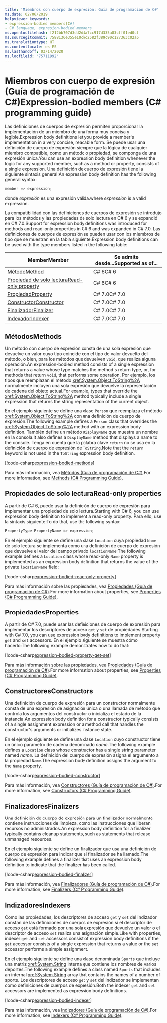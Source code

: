 ```yaml
---
title: 'Miembros con cuerpo de expresión: Guía de programación de C#'
ms.date: 02/06/2019
helpviewer_keywords:
- expression-bodied members[C#]
- C# language, expresion-bodied members
ms.openlocfilehash: f212bb707d3dd2d4a7cc917d335a83cff01ed0cf
ms.sourcegitcommit: 7588136e355e10cbc2582f389c90c127363c02a5
ms.translationtype: HT
ms.contentlocale: es-ES
ms.lasthandoff: 03/14/2020
ms.locfileid: "75711992"
---
```

# <a name="expression-bodied-members-c-programming-guide"></a><span data-ttu-id="b5bc7-102">Miembros con cuerpo de expresión (Guía de programación de C#)</span><span class="sxs-lookup"><span data-stu-id="b5bc7-102">Expression-bodied members (C# programming guide)</span></span>

<span data-ttu-id="b5bc7-103">Las definiciones de cuerpos de expresión permiten proporcionar la implementación de un miembro de una forma muy concisa y legible.</span><span class="sxs-lookup"><span data-stu-id="b5bc7-103">Expression body definitions let you provide a member's implementation in a very concise, readable form.</span></span> <span data-ttu-id="b5bc7-104">Se puede usar una definición de cuerpo de expresión siempre que la lógica de cualquier miembro compatible, como un método o propiedad, se componga de una expresión única.</span><span class="sxs-lookup"><span data-stu-id="b5bc7-104">You can use an expression body definition whenever the logic for any supported member, such as a method or property, consists of a single expression.</span></span> <span data-ttu-id="b5bc7-105">Una definición de cuerpo de expresión tiene la siguiente sintaxis general:</span><span class="sxs-lookup"><span data-stu-id="b5bc7-105">An expression body definition has the following general syntax:</span></span>

```csharp
member => expression;
```

<span data-ttu-id="b5bc7-106">donde *expresión* es una expresión válida.</span><span class="sxs-lookup"><span data-stu-id="b5bc7-106">where *expression* is a valid expression.</span></span>

<span data-ttu-id="b5bc7-107">La compatibilidad con las definiciones de cuerpos de expresión se introdujo para los métodos y las propiedades de solo lectura en C# 6 y se expandió en C# 7.0.</span><span class="sxs-lookup"><span data-stu-id="b5bc7-107">Support for expression body definitions was introduced for methods and read-only properties in C# 6 and was expanded in C# 7.0.</span></span> <span data-ttu-id="b5bc7-108">Las definiciones de cuerpos de expresión se pueden usar con los miembros de tipo que se muestran en la tabla siguiente:</span><span class="sxs-lookup"><span data-stu-id="b5bc7-108">Expression body definitions can be used with the type members listed in the following table:</span></span>

|<span data-ttu-id="b5bc7-109">Member</span><span class="sxs-lookup"><span data-stu-id="b5bc7-109">Member</span></span>  |<span data-ttu-id="b5bc7-110">Se admite desde...</span><span class="sxs-lookup"><span data-stu-id="b5bc7-110">Supported as of...</span></span> |
|---------|---------|
|[<span data-ttu-id="b5bc7-111">Método</span><span class="sxs-lookup"><span data-stu-id="b5bc7-111">Method</span></span>](#methods)  |<span data-ttu-id="b5bc7-112">C# 6</span><span class="sxs-lookup"><span data-stu-id="b5bc7-112">C# 6</span></span> |
|[<span data-ttu-id="b5bc7-113">Propiedad de solo lectura</span><span class="sxs-lookup"><span data-stu-id="b5bc7-113">Read-only property</span></span>](#read-only-properties)   |<span data-ttu-id="b5bc7-114">C# 6</span><span class="sxs-lookup"><span data-stu-id="b5bc7-114">C# 6</span></span>  |
|[<span data-ttu-id="b5bc7-115">Propiedad</span><span class="sxs-lookup"><span data-stu-id="b5bc7-115">Property</span></span>](#properties)  |<span data-ttu-id="b5bc7-116">C# 7.0</span><span class="sxs-lookup"><span data-stu-id="b5bc7-116">C# 7.0</span></span> |
|[<span data-ttu-id="b5bc7-117">Constructor</span><span class="sxs-lookup"><span data-stu-id="b5bc7-117">Constructor</span></span>](#constructors)   |<span data-ttu-id="b5bc7-118">C# 7.0</span><span class="sxs-lookup"><span data-stu-id="b5bc7-118">C# 7.0</span></span> |
|[<span data-ttu-id="b5bc7-119">Finalizador</span><span class="sxs-lookup"><span data-stu-id="b5bc7-119">Finalizer</span></span>](#finalizers)     |<span data-ttu-id="b5bc7-120">C# 7.0</span><span class="sxs-lookup"><span data-stu-id="b5bc7-120">C# 7.0</span></span> |
|[<span data-ttu-id="b5bc7-121">Indexador</span><span class="sxs-lookup"><span data-stu-id="b5bc7-121">Indexer</span></span>](#indexers)       |<span data-ttu-id="b5bc7-122">C# 7.0</span><span class="sxs-lookup"><span data-stu-id="b5bc7-122">C# 7.0</span></span> |

## <a name="methods"></a><span data-ttu-id="b5bc7-123">Métodos</span><span class="sxs-lookup"><span data-stu-id="b5bc7-123">Methods</span></span>

<span data-ttu-id="b5bc7-124">Un método con cuerpo de expresión consta de una sola expresión que devuelve un valor cuyo tipo coincide con el tipo de valor devuelto del método, o bien, para los métodos que devuelven `void`, que realiza alguna operación.</span><span class="sxs-lookup"><span data-stu-id="b5bc7-124">An expression-bodied method consists of a single expression that returns a value whose type matches the method's return type, or, for methods that return `void`, that performs some operation.</span></span> <span data-ttu-id="b5bc7-125">Por ejemplo, los tipos que reemplazan el método <xref:System.Object.ToString%2A> normalmente incluyen una sola expresión que devuelve la representación de cadena del objeto actual.</span><span class="sxs-lookup"><span data-stu-id="b5bc7-125">For example, types that override the <xref:System.Object.ToString%2A> method typically include a single expression that returns the string representation of the current object.</span></span>

<span data-ttu-id="b5bc7-126">En el ejemplo siguiente se define una clase `Person` que reemplaza el método <xref:System.Object.ToString%2A> con una definición de cuerpo de expresión.</span><span class="sxs-lookup"><span data-stu-id="b5bc7-126">The following example defines a `Person` class that overrides the <xref:System.Object.ToString%2A> method with an expression body definition.</span></span> <span data-ttu-id="b5bc7-127">También define un método `DisplayName` que muestra un nombre en la consola.</span><span class="sxs-lookup"><span data-stu-id="b5bc7-127">It also defines a `DisplayName` method that displays a name to the console.</span></span> <span data-ttu-id="b5bc7-128">Tenga en cuenta que la palabra clave `return` no se usa en la definición de cuerpo de expresión de `ToString`.</span><span class="sxs-lookup"><span data-stu-id="b5bc7-128">Note that the `return` keyword is not used in the `ToString` expression body definition.</span></span>

[!code-csharp[expression-bodied-methods](../../../../samples/snippets/csharp/programming-guide/classes-and-structs/expr-bodied-methods.cs)]  

<span data-ttu-id="b5bc7-129">Para más información, vea [Métodos (Guía de programación de C#)](../classes-and-structs/methods.md).</span><span class="sxs-lookup"><span data-stu-id="b5bc7-129">For more information, see [Methods (C# Programming Guide)](../classes-and-structs/methods.md).</span></span>

## <a name="read-only-properties"></a><span data-ttu-id="b5bc7-130">Propiedades de solo lectura</span><span class="sxs-lookup"><span data-stu-id="b5bc7-130">Read-only properties</span></span>

<span data-ttu-id="b5bc7-131">A partir de C# 6, puede usar la definición de cuerpo de expresión para implementar una propiedad de solo lectura.</span><span class="sxs-lookup"><span data-stu-id="b5bc7-131">Starting with C# 6, you can use expression body definition to implement a read-only property.</span></span> <span data-ttu-id="b5bc7-132">Para ello, use la sintaxis siguiente:</span><span class="sxs-lookup"><span data-stu-id="b5bc7-132">To do that, use the following syntax:</span></span>

```csharp
PropertyType PropertyName => expression;
```

<span data-ttu-id="b5bc7-133">En el ejemplo siguiente se define una clase `Location` cuya propiedad `Name` de solo lectura se implementa como una definición de cuerpo de expresión que devuelve el valor del campo privado `locationName`:</span><span class="sxs-lookup"><span data-stu-id="b5bc7-133">The following example defines a `Location` class whose read-only `Name` property is implemented as an expression body definition that returns the value of the private `locationName` field:</span></span>

[!code-csharp[expression-bodied-read-only-property](../../../../samples/snippets/csharp/programming-guide/classes-and-structs/expr-bodied-readonly.cs#1)]  

<span data-ttu-id="b5bc7-134">Para más información sobre las propiedades, vea [Propiedades (Guía de programación de C#)](../classes-and-structs/properties.md).</span><span class="sxs-lookup"><span data-stu-id="b5bc7-134">For more information about properties, see [Properties (C# Programming Guide)](../classes-and-structs/properties.md).</span></span>

## <a name="properties"></a><span data-ttu-id="b5bc7-135">Propiedades</span><span class="sxs-lookup"><span data-stu-id="b5bc7-135">Properties</span></span>

<span data-ttu-id="b5bc7-136">A partir de C# 7.0, puede usar las definiciones de cuerpo de expresión para implementar los descriptores de acceso `get` y `set` de propiedades.</span><span class="sxs-lookup"><span data-stu-id="b5bc7-136">Starting with C# 7.0, you can use expression body definitions to implement property `get` and `set` accessors.</span></span> <span data-ttu-id="b5bc7-137">En el ejemplo siguiente se muestra cómo hacerlo:</span><span class="sxs-lookup"><span data-stu-id="b5bc7-137">The following example demonstrates how to do that:</span></span>

[!code-csharp[expression-bodied-property-get-set](../../../../samples/snippets/csharp/programming-guide/classes-and-structs/expr-bodied-ctor.cs#1)]

<span data-ttu-id="b5bc7-138">Para más información sobre las propiedades, vea [Propiedades (Guía de programación de C#)](../classes-and-structs/properties.md).</span><span class="sxs-lookup"><span data-stu-id="b5bc7-138">For more information about properties, see [Properties (C# Programming Guide)](../classes-and-structs/properties.md).</span></span>

## <a name="constructors"></a><span data-ttu-id="b5bc7-139">Constructores</span><span class="sxs-lookup"><span data-stu-id="b5bc7-139">Constructors</span></span>

<span data-ttu-id="b5bc7-140">Una definición de cuerpo de expresión para un constructor normalmente consta de una expresión de asignación única o una llamada de método que controla los argumentos del constructor o inicializa el estado de la instancia.</span><span class="sxs-lookup"><span data-stu-id="b5bc7-140">An expression body definition for a constructor typically consists of a single assignment expression or a method call that handles the constructor's arguments or initializes instance state.</span></span>

<span data-ttu-id="b5bc7-141">En el ejemplo siguiente se define una clase `Location` cuyo constructor tiene un único parámetro de cadena denominado *name*.</span><span class="sxs-lookup"><span data-stu-id="b5bc7-141">The following example defines a `Location` class whose constructor has a single string parameter named *name*.</span></span> <span data-ttu-id="b5bc7-142">La definición del cuerpo de expresión asigna el argumento a la propiedad `Name`.</span><span class="sxs-lookup"><span data-stu-id="b5bc7-142">The expression body definition assigns the argument to the `Name` property.</span></span>

[!code-csharp[expression-bodied-constructor](../../../../samples/snippets/csharp/programming-guide/classes-and-structs/expr-bodied-ctor.cs#1)]  

<span data-ttu-id="b5bc7-143">Para más información, vea [Constructores (Guía de programación de C#)](../classes-and-structs/constructors.md).</span><span class="sxs-lookup"><span data-stu-id="b5bc7-143">For more information, see [Constructors (C# Programming Guide)](../classes-and-structs/constructors.md).</span></span>

## <a name="finalizers"></a><span data-ttu-id="b5bc7-144">Finalizadores</span><span class="sxs-lookup"><span data-stu-id="b5bc7-144">Finalizers</span></span>

<span data-ttu-id="b5bc7-145">Una definición de cuerpo de expresión para un finalizador normalmente contiene instrucciones de limpieza, como las instrucciones que liberan recursos no administrados.</span><span class="sxs-lookup"><span data-stu-id="b5bc7-145">An expression body definition for a finalizer typically contains cleanup statements, such as statements that release unmanaged resources.</span></span>

<span data-ttu-id="b5bc7-146">En el ejemplo siguiente se define un finalizador que usa una definición de cuerpo de expresión para indicar que el finalizador se ha llamado.</span><span class="sxs-lookup"><span data-stu-id="b5bc7-146">The following example defines a finalizer that uses an expression body definition to indicate that the finalizer has been called.</span></span>

[!code-csharp[expression-bodied-finalizer](../../../../samples/snippets/csharp/programming-guide/classes-and-structs/expr-bodied-destructor.cs#1)]  

<span data-ttu-id="b5bc7-147">Para más información, vea [Finalizadores (Guía de programación de C#)](../classes-and-structs/destructors.md).</span><span class="sxs-lookup"><span data-stu-id="b5bc7-147">For more information, see [Finalizers (C# Programming Guide)](../classes-and-structs/destructors.md).</span></span>

## <a name="indexers"></a><span data-ttu-id="b5bc7-148">Indizadores</span><span class="sxs-lookup"><span data-stu-id="b5bc7-148">Indexers</span></span>

<span data-ttu-id="b5bc7-149">Como las propiedades, los descriptores de acceso `get` y `set` del indizador constan de las definiciones de cuerpos de expresión si el descriptor de acceso `get` está formado por una sola expresión que devuelve un valor o el descriptor de acceso `set` realiza una asignación simple.</span><span class="sxs-lookup"><span data-stu-id="b5bc7-149">Like with properties, indexer `get` and `set` accessors consist of expression body definitions if the `get` accessor consists of a single expression that returns a value or the `set` accessor performs a simple assignment.</span></span>

<span data-ttu-id="b5bc7-150">En el ejemplo siguiente se define una clase denominada `Sports` que incluye una matriz <xref:System.String> interna que contiene los nombres de varios deportes.</span><span class="sxs-lookup"><span data-stu-id="b5bc7-150">The following example defines a class named `Sports` that includes an internal <xref:System.String> array that contains the names of a number of sports.</span></span> <span data-ttu-id="b5bc7-151">Los descriptores de acceso `get` y `set` del indizador se implementan como definiciones de cuerpos de expresión.</span><span class="sxs-lookup"><span data-stu-id="b5bc7-151">Both the indexer `get` and `set` accessors are implemented as expression body definitions.</span></span>

[!code-csharp[expression-bodied-indexer](../../../../samples/snippets/csharp/programming-guide/classes-and-structs/expr-bodied-indexers.cs#1)]

<span data-ttu-id="b5bc7-152">Para más información, vea [Indizadores (Guía de programación de C#)](../indexers/index.md).</span><span class="sxs-lookup"><span data-stu-id="b5bc7-152">For more information, see [Indexers (C# Programming Guide)](../indexers/index.md).</span></span>
